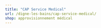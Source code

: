 ```yaml
---
title: "CAP Service Medical"
url: /digne-les-bains/cap-service-medical/
shop: approvisionnement médical
---
```


